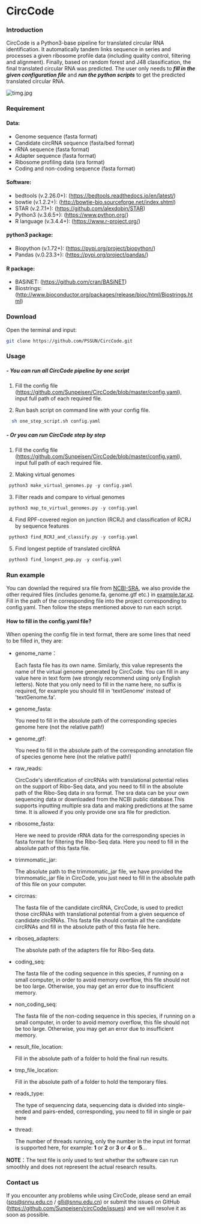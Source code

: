 # CircCode

### Introduction

CircCode is a Python3-base pipeline for translated circular RNA identification. It automatically tandem links sequence in series and processes a given ribosome profile data (including quality control, filtering and alignment). Finally, based on random forest and J48 classification, the final translated circular RNA was predicted. The user only needs to ***fill in the given configuration file*** and ***run the python scripts*** to get the predicted translated circular RNA.

![timg.jpg](https://i.loli.net/2019/08/30/JhPnLqo1jHczgMl.jpg)

### Requirement

#### Data:

- Genome sequence (fasta format)
- Candidate circRNA sequence (fasta/bed format)
- rRNA sequence (fasta format)
- Adapter sequence (fasta format)
- Ribosome profiling data (sra format)
- Coding and non-coding sequence (fasta format)
#### Software:

- bedtools (v.2.26.0+): (https://bedtools.readthedocs.io/en/latest/)
- bowtie (v.1.2.2+): (http://bowtie-bio.sourceforge.net/index.shtml)
- STAR (v.2.7.1+): (https://github.com/alexdobin/STAR)
- Python3 (v.3.6.5+): (https://www.python.org/)
- R language (v.3.4.4+): (https://www.r-project.org/)

#### python3 package:

- Biopython (v.1.72+): (https://pypi.org/project/biopython/)
- Pandas (v.0.23.3+): (https://pypi.org/project/pandas/)

#### R package:

- BASiNET: (https://github.com/cran/BASiNET)
- Biostrings: (http://www.bioconductor.org/packages/release/bioc/html/Biostrings.html)

### Download
  Open the terminal and input:
  ```bash
  git clone https://github.com/PSSUN/CircCode.git
  ```
### Usage

##### - You can run all CircCode pipeline by one script

1. Fill the config file (https://github.com/Sunpeisen/CircCode/blob/master/config.yaml), input full path of each required file.

2. Run bash script on command line  with your config file.

 ```bash
   sh one_step_script.sh config.yaml
 ```

##### - Or you can run CircCode step by step

  1. Fill the config file (https://github.com/Sunpeisen/CircCode/blob/master/config.yaml), input full path of each required file.

  2. Making virtual genomes

  ```python
   python3 make_virtual_genomes.py -y config.yaml
  ```
  3. Filter reads and compare to virtual genomes

  ```python
   python3 map_to_virtual_genomes.py -y config.yaml
  ```
  4. Find RPF-covered region on junction (RCRJ) and classification of RCRJ by sequence features

  ```python
   python3 find_RCRJ_and_classify.py -y config.yaml
  ```
  5. Find longest peptide of translated circRNA

 ```python
  python3 find_longest_pep.py -y config.yaml
 ```

### Run example

You can downlad the required sra file from [NCBI-SRA](https://www.ncbi.nlm.nih.gov/sra/SRR3495992), we also provide the other required files (includes genome.fa, genome.gtf etc.) in [example.tar.xz](https://github.com/PSSUN/CircCode/blob/master/example.tar.xz). Fill in the path of the corresponding file into the project corresponding to config.yaml. Then follow the steps mentioned above to run each script.

#### How to fill in the config.yaml file?

When opening the config file in text format, there are some lines that need to be filled in, they are:

 - genome_name： 
 
    Each fasta file has its own name. Similarly, this value represents the name of the virtual genome generated by CircCode. You can fill in any value here in text form (we strongly recommend using only English letters). Note that you only need to fill in the name here, no suffix is required, for example you should fill in 'textGenome' instead of 'textGenome.fa'.

 - genome_fasta:
 
   You need to fill in the absolute path of the corresponding species genome here (not the relative path!)
   
 - genome_gtf:
   
   You need to fill in the absolute path of the corresponding annotation file of species genome here (not the relative path!)
   
 - raw_reads:
 
   CircCode's identification of circRNAs with translational potential relies on the support of Ribo-Seq data, and you need to fill in the absolute path of the Ribo-Seq data in sra format. The sra data can be your own sequencing data or downloaded from the NCBI public database.This supports inputting multiple sra data and making predictions at the same time. It is allowed if you only provide one sra file for prediction.
   
  - ribosome_fasta:
  
    Here we need to provide rRNA data for the corresponding species in fasta format for filtering the Ribo-Seq data. Here you need to fill in the absolute path of this fasta file.
   
  - trimmomatic_jar:
  
    The absolute path to the trimmomatic_jar file, we have provided the trimmomatic_jar file in CircCode, you just need to fill in the absolute path of this file on your computer.
  
  - circrnas:
  
    The fasta file of the candidate circRNA, CircCode, is used to predict those circRNAs with translational potential from a given sequence of candidate circRNAs. This fasta file should contain all the candidate circRNAs and fill in the absolute path of this fasta file here.
  
  - riboseq_adapters:
    
    The absolute path of the adapters file for Ribo-Seq data.
    
  - coding_seq:
  
    The fasta file of the coding sequence in this species, if running on a small computer, in order to avoid memory overflow, this file should not be too large. Otherwise, you may get an error due to insufficient memory.
  
  - non_coding_seq:
  
    The fasta file of the non-coding sequence in this species, if running on a small computer, in order to avoid memory overflow, this file should not be too large. Otherwise, you may get an error due to insufficient memory.
  
  - result_file_location:
  
     Fill in the absolute path of a folder to hold the final run results.
  
  - tmp_file_location:
  
     Fill in the absolute path of a folder to hold the temporary files.
  
  - reads_type:
  
     The type of sequencing data, sequencing data is divided into single-ended and pairs-ended, corresponding, you need to fill in single or pair here
  
  - thread:
  
     The number of threads running, only the number in the input int format is supported here, for example: **1** or **2** or **3** or **4** or **5**...

**NOTE**：The test file is only used to test whether the software can run smoothly and does not represent the actual research results.



### Contact us

If you encounter any problems while using CircCode, please send an email (sps@snnu.edu.cn / glli@snnu.edu.cn) or submit the issues on GitHub (https://github.com/Sunpeisen/circCode/issues) and we will resolve it as soon as possible.
